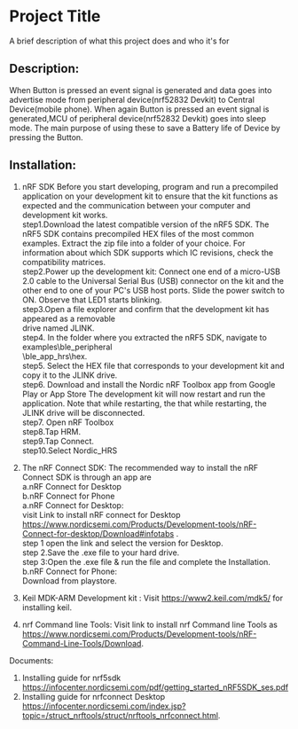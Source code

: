 # Project Title
A brief description of what this project does and who it's for
## Description:
When Button is pressed an event signal is generated and data goes into advertise mode from peripheral device(nrf52832 Devkit) to Central Device(mobile phone).
When again Button is pressed an event signal is generated,MCU of peripheral device(nrf52832 Devkit) goes into sleep mode.
The main purpose of using these to save a Battery life of Device by pressing the Button.
## Installation:
1. nRF SDK
Before you start developing, program and run a precompiled application on your development kit to ensure that the kit functions as expected and the communication between your computer and development kit works.  
step1.Download the latest compatible version of the nRF5 SDK. The nRF5 SDK contains precompiled HEX files of the most common examples. Extract the zip file into a folder of your choice. For information about which SDK supports which IC revisions, check the compatibility matrices.   
step2.Power up the development kit:
Connect one end of a micro-USB 2.0 cable to the Universal Serial Bus (USB) connector on the kit and the other end to one of your PC's USB host ports. 
Slide the power switch to ON. 
Observe that LED1 starts blinking.   
step3.Open a file explorer and confirm that the development kit has appeared as a removable  
drive named JLINK.  
step4.  In the folder where you extracted the nRF5 SDK, navigate to examples\ble_peripheral       
          \ble_app_hrs\hex.   
          step5. Select the HEX file that corresponds to your development kit and copy it to the JLINK drive.         
step6. Download and install the Nordic nRF Toolbox app from Google Play or App Store
       The development kit will now restart and run the application. Note that while restarting, the 
        that while restarting, the JLINK drive will be disconnected.  
        step7. Open nRF Toolbox                 
step8.Tap HRM.  
step9.Tap Connect.  
step10.Select Nordic_HRS
2. The nRF Connect SDK:
The recommended way to install the nRF Connect SDK is through an app are  
          a.nRF Connect for Desktop  
          b.nRF Connect for Phone  
          a.nRF Connect for Desktop:  
          visit  Link to  install nRF connect for Desktop https://www.nordicsemi.com/Products/Development-tools/nRF-Connect-for-desktop/Download#infotabs .  
    step 1 open the link and select the version for Desktop.  
    step 2.Save the .exe file to your hard drive.   
    step 3:Open the .exe file & run the file and complete the Installation.  
    b.nRF Connect for Phone:  
    Download from playstore.
3. Keil MDK-ARM Development kit :
   Visit https://www2.keil.com/mdk5/ for installing keil.

4. nrf Command line Tools:
   Visit  link to  install  nrf Command line Tools as  https://www.nordicsemi.com/Products/Development-tools/nRF-Command-Line-Tools/Download.


Documents:
1. Installing guide for nrf5sdk https://infocenter.nordicsemi.com/pdf/getting_started_nRF5SDK_ses.pdf
2. Installing guide for nrfconnect Desktop https://infocenter.nordicsemi.com/index.jsp?topic=/struct_nrftools/struct/nrftools_nrfconnect.html.


